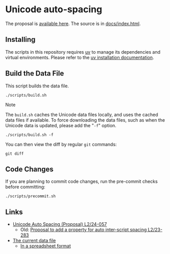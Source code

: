 # Unicode auto-spacing

The proposal is
[available here](https://kojiishi.github.io/unicode-auto-spacing/).
The source is in [docs/index.html](docs/index.html).

## Installing

The scripts in this repository requires [uv]
to manage its dependencies and virtual environments.
Please refer to the [uv installation documentation].

[uv]: https://github.com/astral-sh/uv
[uv installation documentation]: https://github.com/astral-sh/uv?tab=readme-ov-file#installation

## Build the Data File

This script builds the data file.
```shell-session
./scripts/build.sh
```

> [!NOTE]
> The `build.sh` caches the Unicode data files locally,
> and uses the cached data files if available.
> To force downloading the data files,
> such as when the Unicode data is updated,
> please add the "`-f`" option.
> ```shell-session
> ./scripts/build.sh -f
> ```

You can then view the diff by regular `git` commands:
```shell-session
git diff
```

## Code Changes

If you are planning to commit code changes,
run the pre-commit checks before committing:
```shell-session
./scripts/precommit.sh
```

## Links

* [Unicode Auto Spacing (Proposal) L2/24-057](https://www.unicode.org/L2/L2024/24057-auto-spacing-prop.pdf)
  * Old: [Proposal to add a property for auto inter-script spacing L2/23-283](https://www.unicode.org/L2/L2023/23283-auto-spacing-prop.pdf)
* [The current data file](https://github.com/kojiishi/unicode-auto-spacing/blob/main/auto-spacing.txt)
  * [In a spreadsheet format](https://docs.google.com/spreadsheets/d/1Y8gIy5ExavkUD3SWz8cgXvns8xfawfZh6-kaLT7Dju8/edit?usp=sharing)
